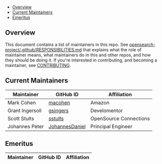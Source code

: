 - [Overview](#overview)
- [Current Maintainers](#current-maintainers)
- [Emeritus](#emeritus)

## Overview

This document contains a list of maintainers in this repo. See [opensearch-project/.github/RESPONSIBILITIES.md](https://github.com/opensearch-project/.github/blob/main/RESPONSIBILITIES.md#maintainer-responsibilities) that explains what the role of maintainer means, what maintainers do in this and other repos, and how they should be doing it. If you're interested in contributing, and becoming a maintainer, see [CONTRIBUTING](CONTRIBUTING.md).

## Current Maintainers

| Maintainer      | GitHub ID                                           | Affiliation            |
|-----------------|-----------------------------------------------------|------------------------|
| Mark Cohen      | [macohen](https://github.com/macohen)               | Amazon                 |
| Grant Ingersoll | [gsingers](https://github.com/gsingers)             | Develomentor           |
| Scott Stults    | [sstults](https://github.com/sstults)               | OpenSource Connections |
| Johannes Peter  | [JohannesDaniel](https://github.com/JohannesDaniel) | Principal Engineer     |


## Emeritus

| Maintainer         | GitHub ID                                                 | Affiliation |
| ------------------ | --------------------------------------------------------- | ----------- |
